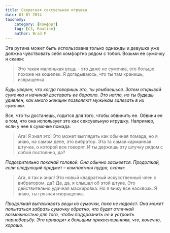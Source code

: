 ```yaml
---
title: Секретная сексуальная игрушка
date: 01-01-2014
taxonomy:
    category: [Комфорт]
	tag: [C3, Routine]
	author: Brad P
---
```


Эта рутина может быть использована только однажды и девушка уже должна чувствовать себя комфортно рядом с тобой. Возьми ее сумочку и скажи:

> Это такая маленькая вещь - это даже не сумочка, это больше похоже на кошелек. Я догадываюсь, что ты там хранишь, извращенка.

*Будь уверен, что когда говоришь это, ты улыбаешься. Затем открывай сумочка и начинай доставать ее барахло. Это нагло, но ты будешь удивлен, как много женщин позволяют мужикам залезать в их сумочки.*

Все, что ты достанешь, годится для того, чтобы обвинить ее. Обвини ее в том, что она использует это как сексуальную игрушку. Например, если у нее в сумочке помада:

> Ага! Я знал это! Это может выглядеть как обычная помада, но я знаю, на самом деле, это вибратор. Эта та самая карманная штучка, о которой все говорят. И ты держишь эту штучку рядом с собой постоянно, да?

*Подозрительно покачай головой. Она обычно засмеется. Продолжай, если следующий предмет – компактная пудра, скажи:*

> Ага, я так и знал! Это новый квадратный искусственный член с вибратором, да? Да, да, я слышал об этой штуке. Это действительно удачная маскировка. Но я вижу все насквозь. Я знаю, ты грязная извращенка.

*Продолжай вытаскивать вещи из сумочки, пока не надоест. Она может попытаться забрать сумочку обратно, что будет отличной возможностью для того, чтобы поддразнить ее и устроить порноборьбу. Эта приводит к большим прикосновениям, что, конечно, хорошо.*